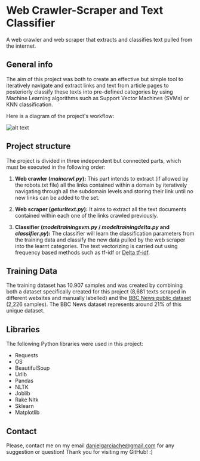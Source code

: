 # Web Crawler-Scraper and Text Classifier
A web crawler and web scraper that extracts and classifies text pulled from the internet.

## General info
The aim of this project was both to create an effective but simple tool to iteratively navigate and extract links and text from article pages to posteriorly classify these texts into pre-defined categories by using Machine Learning algorithms such as Support Vector Machines (SVMs) or KNN classification.

Here is a diagram of the project's workflow:

![alt text](https://i.ibb.co/9pL1N6V/cl.png)

## Project structure

The project is divided in three independent but connected parts, which must be executed in the following order:

1. **Web crawler (*maincrwl.py*):** This part intends to extract (if allowed by the robots.txt file) all the links contained within a domain by iteratively navigating through all the subdomain levels and storing their link until no new links can be added to the set.

2. **Web scraper (*geturltext.py*):** It aims to extract all the text documents contained within each one of the links crawled previously.

3. **Classifier (*modeltrainingsvm.py* / *modeltrainingdelta.py* and *classifier.py*):** The classifier will learn the classification parameters from the training data and classify the new data pulled by the web scraper into the learnt categories. The text vectorizing is carried out using frequency based methods such as tf-idf or [Delta tf-idf](https://mdsoar.org/handle/11603/12056).

## Training Data

The training dataset has 10.907 samples and was created by combining both a dataset specifically created for this project (8,681 texts scraped in different websites and manually labelled) and the [BBC News public dataset](https://www.kaggle.com/c/learn-ai-bbc) (2,226 samples). The BBC News dataset represents around 21% of this unique dataset.

## Libraries

The following Python libraries were used in this project:
- Requests
- OS
- BeautifulSoup
- Urlib
- Pandas
- NLTK
- Joblib
- Rake Nltk
- Sklearn
- Matplotlib

## Contact

Please, contact me on my email danielgarciache@gmail.com for any suggestion or question!
Thank you for visiting my GitHub! :)
